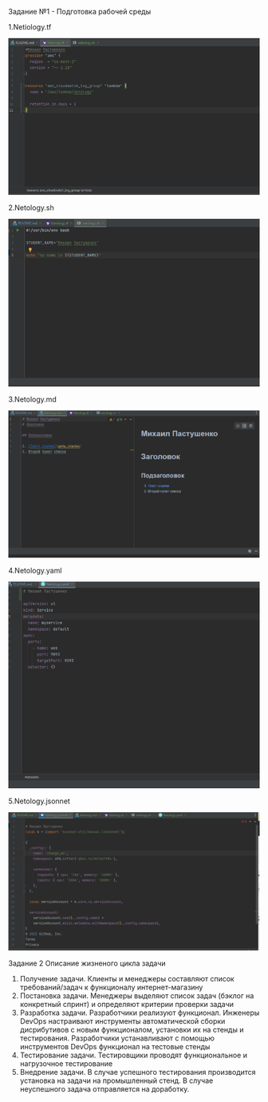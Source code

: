 Задание №1 - Подготовка рабочей среды

1.Netiology.tf

![img.png](img/img_1.png)

2.Netology.sh

![img_1.png](img/img_2.png)

3.Netology.md

![img_2.png](img/img_3.png)

4.Netology.yaml

![img_2.png](img/img_4.png)

5.Netology.jsonnet

![img_1.png](img/img_5.png)


Задание 2 Описание жизненого цикла задачи

1) Получение задачи. Клиенты и менеджеры составляют список требований/задач к функционалу интернет-магазину
2) Постановка задачи. Менеджеры выделяют список задач (бэклог на конкретный спринт) и определяют критерии проверки задачи
3) Разработка задачи. Разработчики реализуют функционал. Инженеры DevOps настраивают инструменты автоматической сборки дисрибутивов с новым функционалом, установки их на стенды и тестирования.
Разработчики устанавливают с помощью инструментов DevOps функционал на тестовые стенды
4) Тестирование задачи. Тестировщики проводят функциональное и нагрузочное тестирование
5) Внедрение задачи. В случае успешного тестирования производится установка на задачи на промышленный стенд. В случае неуспешного задача отправляется на доработку. 